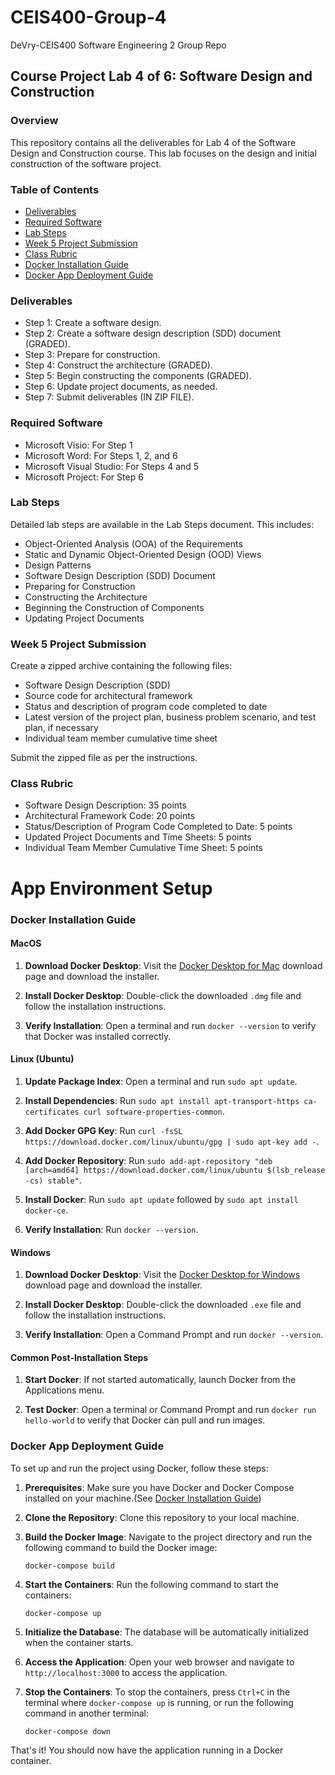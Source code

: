 # CEIS400-Group-4
DeVry-CEIS400 Software Engineering 2 Group Repo

## Course Project Lab 4 of 6: Software Design and Construction

### Overview
This repository contains all the deliverables for Lab 4 of the Software Design and Construction course. This lab focuses on the design and initial construction of the software project.

### Table of Contents
- [Deliverables](#deliverables)
- [Required Software](#required-software)
- [Lab Steps](#lab-steps)
- [Week 5 Project Submission](#week-5-project-submission)
- [Class Rubric](#class-rubric)
- [Docker Installation Guide](#docker-installation-guide)
- [Docker App Deployment Guide](#docker-app-deployment-guide)


### Deliverables
- Step 1: Create a software design.
- Step 2: Create a software design description (SDD) document (GRADED).
- Step 3: Prepare for construction.
- Step 4: Construct the architecture (GRADED).
- Step 5: Begin constructing the components (GRADED).
- Step 6: Update project documents, as needed.
- Step 7: Submit deliverables (IN ZIP FILE).

### Required Software
- Microsoft Visio: For Step 1
- Microsoft Word: For Steps 1, 2, and 6
- Microsoft Visual Studio: For Steps 4 and 5
- Microsoft Project: For Step 6

### Lab Steps
Detailed lab steps are available in the Lab Steps document. This includes:
- Object-Oriented Analysis (OOA) of the Requirements
- Static and Dynamic Object-Oriented Design (OOD) Views
- Design Patterns
- Software Design Description (SDD) Document
- Preparing for Construction
- Constructing the Architecture
- Beginning the Construction of Components
- Updating Project Documents

### Week 5 Project Submission
Create a zipped archive containing the following files:
- Software Design Description (SDD)
- Source code for architectural framework
- Status and description of program code completed to date
- Latest version of the project plan, business problem scenario, and test plan, if necessary
- Individual team member cumulative time sheet

Submit the zipped file as per the instructions.

### Class Rubric
- Software Design Description: 35 points
- Architectural Framework Code: 20 points
- Status/Description of Program Code Completed to Date: 5 points
- Updated Project Documents and Time Sheets: 5 points
- Individual Team Member Cumulative Time Sheet: 5 points

# App Environment Setup

### Docker Installation Guide

#### MacOS

1. **Download Docker Desktop**: Visit the [Docker Desktop for Mac](https://hub.docker.com/editions/community/docker-ce-desktop-mac/) download page and download the installer.

2. **Install Docker Desktop**: Double-click the downloaded `.dmg` file and follow the installation instructions.

3. **Verify Installation**: Open a terminal and run `docker --version` to verify that Docker was installed correctly.

#### Linux (Ubuntu)

1. **Update Package Index**: Open a terminal and run `sudo apt update`.

2. **Install Dependencies**: Run `sudo apt install apt-transport-https ca-certificates curl software-properties-common`.

3. **Add Docker GPG Key**: Run `curl -fsSL https://download.docker.com/linux/ubuntu/gpg | sudo apt-key add -`.

4. **Add Docker Repository**: Run `sudo add-apt-repository "deb [arch=amd64] https://download.docker.com/linux/ubuntu $(lsb_release -cs) stable"`.

5. **Install Docker**: Run `sudo apt update` followed by `sudo apt install docker-ce`.

6. **Verify Installation**: Run `docker --version`.

#### Windows

1. **Download Docker Desktop**: Visit the [Docker Desktop for Windows](https://hub.docker.com/editions/community/docker-ce-desktop-windows/) download page and download the installer.

2. **Install Docker Desktop**: Double-click the downloaded `.exe` file and follow the installation instructions.

3. **Verify Installation**: Open a Command Prompt and run `docker --version`.

#### Common Post-Installation Steps

1. **Start Docker**: If not started automatically, launch Docker from the Applications menu.

2. **Test Docker**: Open a terminal or Command Prompt and run `docker run hello-world` to verify that Docker can pull and run images.



### Docker App Deployment Guide
To set up and run the project using Docker, follow these steps:

1. **Prerequisites**: Make sure you have Docker and Docker Compose installed on your machine.(See [Docker Installation Guide](#docker-installation-guide))

2. **Clone the Repository**: Clone this repository to your local machine.

3. **Build the Docker Image**: Navigate to the project directory and run the following command to build the Docker image:
    ```
    docker-compose build
    ```

4. **Start the Containers**: Run the following command to start the containers:
    ```
    docker-compose up
    ```

5. **Initialize the Database**: The database will be automatically initialized when the container starts.

6. **Access the Application**: Open your web browser and navigate to `http://localhost:3000` to access the application.

7. **Stop the Containers**: To stop the containers, press `Ctrl+C` in the terminal where `docker-compose up` is running, or run the following command in another terminal:
    ```
    docker-compose down
    ```

That's it! You should now have the application running in a Docker container.
